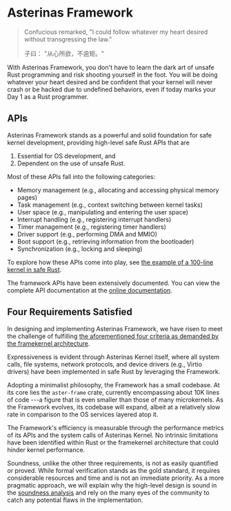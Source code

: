# Asterinas Framework

> Confucious remarked,
> "I could follow whatever my heart desired
> without transgressing the law."
>
> 子曰：
> "从心所欲，不逾矩。"

With Asterinas Framework,
you don't have to learn the dark art of unsafe Rust programming
and risk shooting yourself in the foot.
You will be doing whatever your heart desired
and be confident that your kernel will never crash
or be hacked due to undefined behaviors,
even if today marks your Day 1 as a Rust programmer.

## APIs

Asterinas Framework stands
as a powerful and solid foundation for safe kernel development,
providing high-level safe Rust APIs that are

1. Essential for OS development, and
2. Dependent on the use of unsafe Rust.

Most of these APIs fall into the following categories:

* Memory management (e.g., allocating and accessing physical memory pages)
* Task management (e.g., context switching between kernel tasks)
* User space (e.g., manipulating and entering the user space)
* Interrupt handling (e.g., registering interrupt handlers)
* Timer management (e.g., registering timer handlers)
* Driver support (e.g., performing DMA and MMIO)
* Boot support (e.g., retrieving information from the bootloader)
* Synchronization (e.g., locking and sleeping)

To explore how these APIs come into play,
see [the example of a 100-line kernel in safe Rust](a-100-line-kernel.md).

The framework APIs have been extensively documented.
You can view the complete API documentation at the [online documentation](https://asterinas.github.io/api-docs/aster_frame).

## Four Requirements Satisfied

In designing and implementing Asterinas Framework,
we have risen to meet the challenge of
fulfilling [the aforementioned four criteria as demanded by the framekernel architecture](../kernel/the-framekernel-architecture.md).

Expressiveness is evident through Asterinas Kernel itself,
where all system calls,
file systems,
network protocols,
and device drivers (e.g., Virtio drivers)
have been implemented in safe Rust
by leveraging the Framework.

Adopting a minimalist philosophy,
the Framework has a small codebase.
At its core lies the `aster-frame` crate,
currently encompassing about 10K lines of code
---a figure that is even smaller than those of many microkernels.
As the Framework evolves,
its codebase will expand,
albeit at a relatively slow rate
in comparison to the OS services layered atop it.

The Framework's efficiency is measurable
through the performance metrics of its APIs
and the system calls of Asterinas Kernel.
No intrinsic limitations have been identified within Rust
or the framekernel architecture
that could hinder kernel performance.

Soundness,
unlike the other three requirements,
is not as easily quantified or proved.
While formal verification stands as the gold standard,
it requires considerable resources and time
and is not an immediate priority.
As a more pragmatic approach,
we will explain why the high-level design is sound
in the [soundness analysis]()
and rely on the many eyes of the community
to catch any potential flaws in the implementation.
